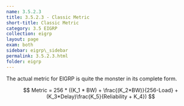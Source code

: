 ```yaml
---
name: 3.5.2.3
title: 3.5.2.3 - Classic Metric
short-title: Classic Metric
category: 3.5 EIGRP
collection: eigrp
layout: page
exam: both
sidebar: eigrp\_sidebar
permalink: 3.5.2.3.html
folder: eigrp
---
```


The actual metric for EIGRP is quite the monster in its complete form.

$$
Metric = 256 * ((K_1 * BW) + \frac{(K_2*BW)}{256-Load} + (K_3*Delay)\frac{K_5}{Reliability + K_4})
$$